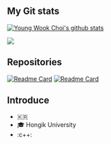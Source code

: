 
## My Git stats

<a href="https://github.com/anuraghazra/github-readme-stats"><img align="center" src="https://github-readme-stats.vercel.app/api?username=B477042&show_icons=true&include_all_commits=true&theme=blue-green&hide_border=true&count_private=true" alt="Young Wook Choi's github stats" /></a> 

<a href="https://github.com/anuraghazra/github-readme-stats"><img align="center" src="https://github-readme-stats.vercel.app/api/top-langs/?username=B477042&layout=compact&theme=blue-green&hide_border=true" /></a>


## Repositories
[![Readme Card](https://github-readme-stats.vercel.app/api/pin/?username=B477042&repo=GraduationProject)](https://github.com/B477042/GraduationProject)
[![Readme Card](https://github-readme-stats.vercel.app/api/pin/?username=B477042&repo=TeamProject_2021)](https://github.com/B477042/TeamProject_2021)



## Introduce
- 🇰🇷 
- :mortar_board: Hongik University
- :c++:
